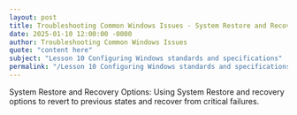 ```yaml
---
layout: post
title: Troubleshooting Common Windows Issues - System Restore and Recovery Options
date: 2025-01-10 12:00:00 -0000
author: Troubleshooting Common Windows Issues
quote: "content here"
subject: "Lesson 10 Configuring Windows standards and specifications"
permalink: "/Lesson 10 Configuring Windows standards and specifications/Troubleshooting Common Windows Issues/Troubleshooting Common Windows Issues - System Restore and Recovery Options"
---
```


System Restore and Recovery Options: Using System Restore and recovery options to revert to previous states and recover from critical failures.
